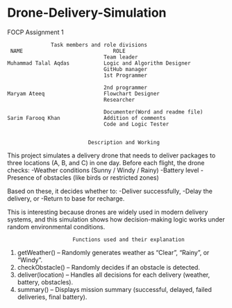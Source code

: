 # Drone-Delivery-Simulation
 FOCP Assignment 1
 
                  Task members and role divisions
     NAME                             ROLE                                      
                                   Team leader                                  
    Muhammad Talal Aqdas           Logic and Algorithm Designer
                                   GitHub manager
                                   1st Programmer

                                   2nd programmer
    Maryam Ateeq                   Flowchart Designer
                                   Researcher

                                   Documenter(Word and readme file)  
    Sarim Farooq Khan              Addition of comments
                                   Code and Logic Tester

                                   
                              Description and Working
  This project simulates a delivery drone that needs to deliver packages to three locations (A, B, and C) in one day.
Before each flight, the drone checks:
   -Weather conditions (Sunny / Windy / Rainy)
   -Battery level
   -Presence of obstacles (like birds or restricted zones)
 
 Based on these, it decides whether to:
   -Deliver successfully,
   -Delay the delivery, or
   -Return to base for recharge.

This is interesting because drones are widely used in modern delivery systems, and this simulation shows how decision-making logic works under random environmental conditions.

                         Functions used and their explanation

1. getWeather() – Randomly generates weather as “Clear”, “Rainy”, or “Windy”.
2. checkObstacle() – Randomly decides if an obstacle is detected.
3. deliver(location) – Handles all decisions for each delivery (weather, battery, obstacles).
4. summary() – Displays mission summary (successful, delayed, failed deliveries, final battery).
